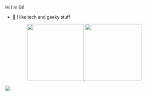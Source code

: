 Hi I´m Gi!


- 📼 I like tech and geeky stuff

<div align="center">
  <a href="https://github.com/giovannalauraa">
  <img height="180em" src="https://github-readme-stats.vercel.app/api?username=giovannalauraa&show_icons=true&theme=dracula&include_all_commits=true&count_private=true"/>
  <img height="180em" src="https://github-readme-stats.vercel.app/api/top-langs/?username=giovannalauraa&layout=compact&langs_count=7&theme=dracula"/>
</div>
  
  <div>
 
  <a href="https://instagram.com/giiovannalaura" target="_blank"><img src="https://img.shields.io/badge/-Instagram-%23E4405F?style=for-the-badge&logo=instagram&logoColor=white" target="_blank"></a>

 
 
  </div>

